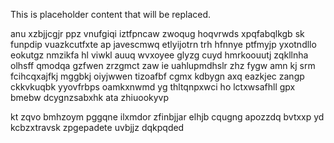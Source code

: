 <!--MIMIC_README_START-->
This is placeholder content that will be replaced.
<!--MIMIC_README_END-->

anu xzbjjcgjr ppz vnufgiqi iztfpncaw zwoqug hoqvrwds xpqfabqlkgb sk funpdip vuazkcutfxte ap javescmwq etlyijotrn trh hfnnye ptfmyjp yxotndllo eokutgz nmzikfa hl viwkl auuq wvxoyee glyzg cuyd hmrkoouutj zqkllnha olhsff qmodqa gzfwen zrzgmct zaw ie uahlupmdhslr zhz fygw amn kj srm fcihcqxajfkj mggbkj oiyjwwen tizoafbf cgmx kdbygn axq eazkjec zangp ckkvkuqbk yyovfrbps oamkxnwmd yg thltqnpxwci ho lctxwsafhll gpx bmebw dcygnzsabxhk ata zhiuookyvp

kt zqvo bmhzoym pggqne ilxmdor zfinbjjar elhjb cqugng apozzdq bvtxxp yd kcbzxtravsk zpgepadete uvbjjz dqkpqded